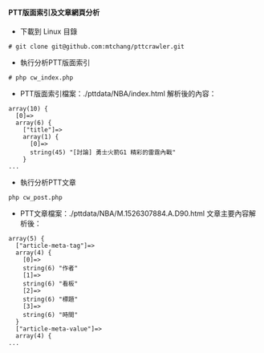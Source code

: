 #### PTT版面索引及文章網頁分析

* 下載到 Linux 目錄
```
# git clone git@github.com:mtchang/pttcrawler.git
```

* 執行分析PTT版面索引
```
# php cw_index.php
```

* PTT版面索引檔案：./pttdata/NBA/index.html 解析後的內容：
```
array(10) {
  [0]=>
  array(6) {
    ["title"]=>
    array(1) {
      [0]=>
      string(45) "[討論] 勇士火箭G1 精彩的雷霆內戰"
    }
...
```

* 執行分析PTT文章
```
php cw_post.php 
```

* PTT文章檔案：./pttdata/NBA/M.1526307884.A.D90.html 文章主要內容解析後：
```
array(5) {
  ["article-meta-tag"]=>
  array(4) {
    [0]=>
    string(6) "作者"
    [1]=>
    string(6) "看板"
    [2]=>
    string(6) "標題"
    [3]=>
    string(6) "時間"
  }
  ["article-meta-value"]=>
  array(4) {
...
```

